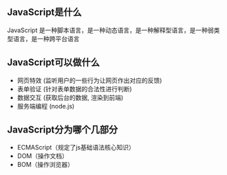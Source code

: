 ## JavaScript是什么

JavaScript 是一种脚本语言，是一种动态语言，是一种解释型语言，是一种弱类型语言，是一种跨平台语言

## JavaScript可以做什么

- 网页特效 (监听用户的一些行为让网页作出对应的反馈) 
- 表单验证 (针对表单数据的合法性进行判断)
- 数据交互 (获取后台的数据, 渲染到前端) 
- 服务端编程 (node.js)

## JavaScript分为哪个几部分



- ECMAScript（规定了js基础语法核心知识）
- DOM（操作文档）
- BOM（操作浏览器）
 